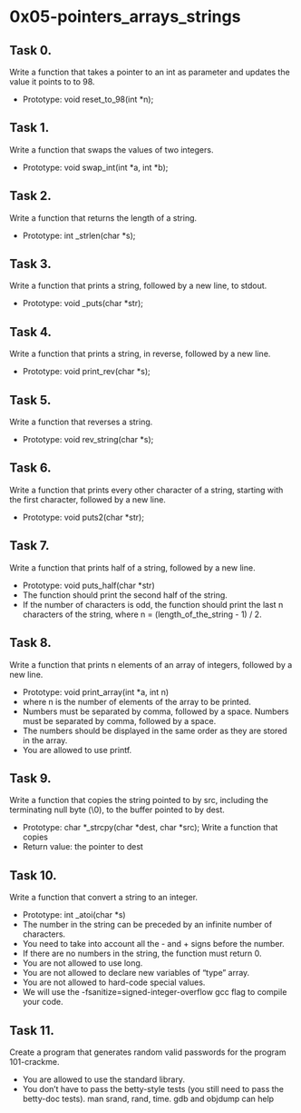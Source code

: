 # 0x05-pointers_arrays_strings

## Task 0.
Write a function that takes a pointer to an int as parameter and updates the
value it points to to 98.
- Prototype: void reset_to_98(int *n);

## Task 1.
Write a function that swaps the values of two integers.
- Prototype: void swap_int(int *a, int *b);

## Task 2.
Write a function that returns the length of a string.
- Prototype: int _strlen(char *s);

## Task 3.
Write a function that prints a string, followed by a new line, to stdout.
- Prototype: void _puts(char *str);

## Task 4.
Write a function that prints a string, in reverse, followed by a new line.
- Prototype: void print_rev(char *s);

## Task 5.
Write a function that reverses a string.
- Prototype: void rev_string(char *s);

## Task 6.
Write a function that prints every other character of a string, starting with
the first character, followed by a new line.
- Prototype: void puts2(char *str);

## Task 7.
Write a function that prints half of a string, followed by a new line.
- Prototype: void puts_half(char *str)
- The function should print the second half of the string.
- If the number of characters is odd, the function should print the last n characters of the string, where n = (length_of_the_string - 1) / 2.

## Task 8.
Write a function that prints n elements of an array of integers, followed by
a new line.
- Prototype: void print_array(int *a, int n)
- where n is the number of elements of the array to be printed.
- Numbers must be separated by comma, followed by a space. Numbers must be separated by comma, followed by a space.
- The numbers should be displayed in the same order as they are stored in the array.
- You are allowed to use printf.

## Task 9.
Write a function that copies the string pointed to by src, including the terminating null byte (\0), to the
buffer pointed to by dest.
- Prototype: char *_strcpy(char *dest, char *src); Write a function that copies
- Return value: the pointer to dest

## Task 10.
Write a function that convert a string to an integer.
- Prototype: int _atoi(char *s)
- The number in the string can be preceded by an infinite number of characters.
- You need to take into account all the - and + signs before the number.
- If there are no numbers in the string, the function must return 0.
- You are not allowed to use long.
- You are not allowed to declare new variables of “type” array.
- You are not allowed to hard-code special values.
- We will use the -fsanitize=signed-integer-overflow gcc flag to compile your code.

## Task 11.
Create a program that generates random valid passwords for the program
101-crackme.
- You are allowed to use the standard library. 
- You don’t have to pass the betty-style tests (you still need to pass the betty-doc tests). man srand,
    rand, time. gdb and objdump can help
